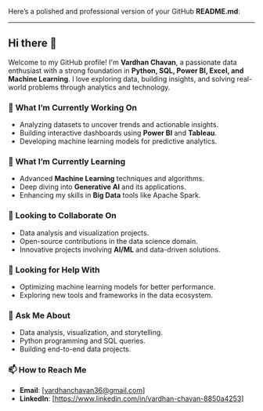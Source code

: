 Here’s a polished and professional version of your GitHub **README.md**:

---

## Hi there 👋  

Welcome to my GitHub profile! I'm **Vardhan Chavan**, a passionate data enthusiast with a strong foundation in **Python, SQL, Power BI, Excel, and Machine Learning**. I love exploring data, building insights, and solving real-world problems through analytics and technology.  

### 🔭 **What I’m Currently Working On**  
- Analyzing datasets to uncover trends and actionable insights.  
- Building interactive dashboards using **Power BI** and **Tableau**.  
- Developing machine learning models for predictive analytics.  

### 🌱 **What I’m Currently Learning**  
- Advanced **Machine Learning** techniques and algorithms.  
- Deep diving into **Generative AI** and its applications.  
- Enhancing my skills in **Big Data** tools like Apache Spark.  

### 👯 **Looking to Collaborate On**  
- Data analysis and visualization projects.  
- Open-source contributions in the data science domain.  
- Innovative projects involving **AI/ML** and data-driven solutions.  

### 🤔 **Looking for Help With**  
- Optimizing machine learning models for better performance.  
- Exploring new tools and frameworks in the data ecosystem.  

### 💬 **Ask Me About**  
- Data analysis, visualization, and storytelling.  
- Python programming and SQL queries.  
- Building end-to-end data projects.  

### 📫 **How to Reach Me**  
- **Email**: [vardhanchavan36@gmail.com]  
- **LinkedIn**: [https://www.linkedin.com/in/vardhan-chavan-8850a4253]  
